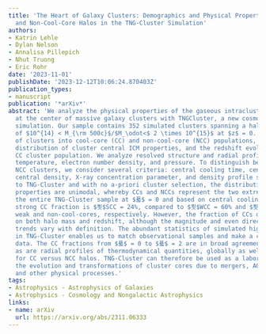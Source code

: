 ```yaml
---
title: 'The Heart of Galaxy Clusters: Demographics and Physical Properties of Cool-Core
  and Non-Cool-Core Halos in the TNG-Cluster Simulation'
authors:
- Katrin Lehle
- Dylan Nelson
- Annalisa Pillepich
- Nhut Truong
- Eric Rohr
date: '2023-11-01'
publishDate: '2023-12-12T10:06:24.870403Z'
publication_types:
- manuscript
publication: '*arXiv*'
abstract: 'We analyze the physical properties of the gaseous intracluster medium (ICM)
  at the center of massive galaxy clusters with TNGCluster, a new cosmological magnetohydrodynamical
  simulation. Our sample contains 352 simulated clusters spanning a halo mass range
  of $10^{14} < M_{\rm 500c}$/$M_\odot<$ 2 \times 10^{15}$ at $z$ = 0. We focus on the proposed classification
  of clusters into cool-core (CC) and non-cool-core (NCC) populations, the $푧$ = 0
  distribution of cluster central ICM properties, and the redshift evolution of the
  CC cluster population. We analyze resolved structure and radial profiles of entropy,
  temperature, electron number density, and pressure. To distinguish between CC and
  NCC clusters, we consider several criteria: central cooling time, central entropy,
  central density, X-ray concentration parameter, and density profile slope. According
  to TNG-Cluster and with no a-priori cluster selection, the distributions of these
  properties are unimodal, whereby CCs and NCCs represent the two extremes. Across
  the entire TNG-Cluster sample at $푧$ = 0 and based on central cooling time, the
  strong CC fraction is $푓$SCC = 24%, compared to $푓$WCC = 60% and $푓$NCC = 16% for
  weak and non-cool-cores, respectively. However, the fraction of CCs depends strongly
  on both halo mass and redshift, although the magnitude and even direction of the
  trends vary with definition. The abundant statistics of simulated high-mass clusters
  in TNG-Cluster enables us to match observational samples and make a comparison with
  data. The CC fractions from $푧$ = 0 to $푧$ = 2 are in broad agreement with observations,
  as are radial profiles of thermodynamical quantities, globally as well as split
  for CC versus NCC halos. TNG-Cluster can therefore be used as a laboratory to study
  the evolution and transformations of cluster cores due to mergers, AGN feedback,
  and other physical processes.'
tags:
- Astrophysics - Astrophysics of Galaxies
- Astrophysics - Cosmology and Nongalactic Astrophysics
links:
- name: arXiv
  url: https://arxiv.org/abs/2311.06333
---
```

